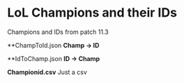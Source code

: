 # LoL Champions and their IDs

Champions and IDs from patch 11.3

**ChampToId.json **Champ -> ID**

**IdToChamp.json **ID -> Champ**

**Championid.csv** Just a csv
